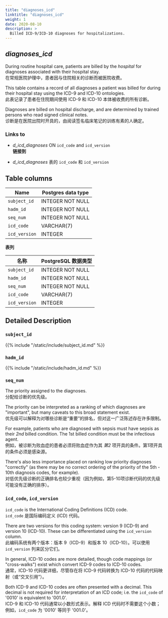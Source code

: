 ```yaml
---
title: "diagnoses_icd"
linktitle: "diagnoses_icd"
weight: 1
date: 2020-08-10
description: >
  Billed ICD-9/ICD-10 diagnoses for hospitalizations.
---
```


## *diagnoses_icd*

During routine hospital care, patients are billed by the *hospital* for diagnoses associated with their hospital stay.  
在常规医院护理中，患者因与住院相关的诊断而被医院收费。

This table contains a record of all diagnoses a patient was billed for during their hospital stay using the ICD-9 and ICD-10 ontologies.  
此表记录了患者在住院期间使用 ICD-9 和 ICD-10 本体被收费的所有诊断。

Diagnoses are billed on hospital discharge, and are determined by trained persons who read signed clinical notes.  
诊断是在医院出院时开具的，由阅读签名临床笔记的训练有素的人确定。

### Links to

* *d_icd_diagnoses* ON `icd_code` and `icd_version`  
**链接到**

* *d_icd_diagnoses* 表的 `icd_code` 和 `icd_version`

## Table columns

Name | Postgres data type
---- | ----
`subject_id` | INTEGER NOT NULL
`hadm_id` | INTEGER NOT NULL
`seq_num` | INTEGER NOT NULL
`icd_code` | VARCHAR(7)
`icd_version` | INTEGER

**表列**

名称 | PostgreSQL 数据类型
---- | ----
`subject_id` | INTEGER NOT NULL
`hadm_id` | INTEGER NOT NULL
`seq_num` | INTEGER NOT NULL
`icd_code` | VARCHAR(7)
`icd_version` | INTEGER

## Detailed Description

### `subject_id`

{{% include "/static/include/subject_id.md" %}}

### `hadm_id`

{{% include "/static/include/hadm_id.md" %}}

### `seq_num`

The priority assigned to the diagnoses.  
分配给诊断的优先级。

The priority can be interpreted as a ranking of which diagnoses are "important", but many caveats to this broad statement exist.  
优先级可以解释为对哪些诊断是“重要”的排名，但对这一广泛陈述存在许多限制。

For example, patients who are diagnosed with sepsis must have sepsis as their *2nd* billed condition. The 1st billed condition must be the infectious agent.  
例如，被诊断为败血症的患者必须将败血症作为其 *第2* 项开具的条件。第1项开具的条件必须是感染源。

There's also less importance placed on ranking low priority diagnoses "correctly" (as there may be no correct ordering of the priority of the 5th - 10th diagnosis codes, for example).  
对低优先级诊断的正确排名也较少重视（因为例如，第5-10项诊断代码的优先级可能没有正确的排序）。

### `icd_code`, `icd_version`

`icd_code` is the International Coding Definitions (ICD) code.  
`icd_code` 是国际编码定义 (ICD) 代码。

There are two versions for this coding system: version 9 (ICD-9) and version 10 (ICD-10). These can be differentiated using the `icd_version` column.  
此编码系统有两个版本：版本 9（ICD-9）和版本 10（ICD-10）。可以使用 `icd_version` 列来区分它们。

In general, ICD-10 codes are more detailed, though code mappings (or "cross-walks") exist which convert ICD-9 codes to ICD-10 codes.  
通常，ICD-10 代码更详细，尽管存在将 ICD-9 代码转换为 ICD-10 代码的代码映射（或“交叉引用”）。

Both ICD-9 and ICD-10 codes are often presented with a decimal. This decimal is not required for interpretation of an ICD code; i.e. the `icd_code` of '0010' is equivalent to '001.0'.  
ICD-9 和 ICD-10 代码通常以小数形式表示。解释 ICD 代码时不需要这个小数；例如，`icd_code` 为 '0010' 等同于 '001.0'。